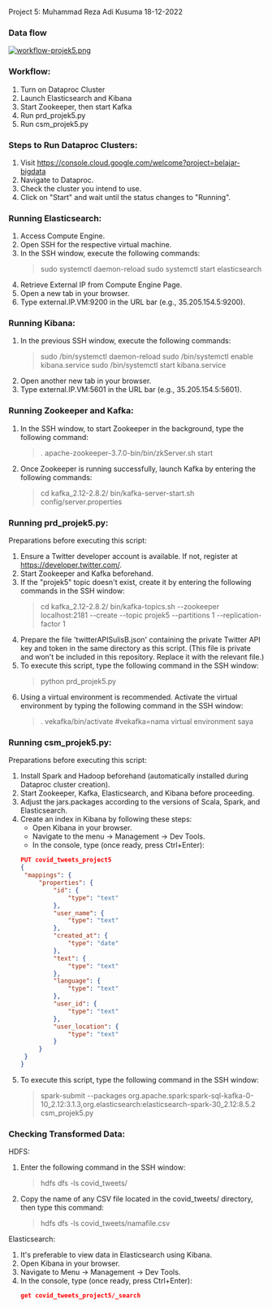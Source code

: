 Project 5: Muhammad Reza Adi Kusuma
18-12-2022

### Data flow

[![workflow-projek5.png](https://i.postimg.cc/Hxsq4wDy/workflow-projek5.png)](https://postimg.cc/f3pqM0bz)

### Workflow:

1. Turn on Dataproc Cluster
2. Launch Elasticsearch and Kibana
3. Start Zookeeper, then start Kafka
4. Run prd_projek5.py
5. Run csm_projek5.py

### Steps to Run Dataproc Clusters:

1. Visit https://console.cloud.google.com/welcome?project=belajar-bigdata
2. Navigate to Dataproc.
3. Check the cluster you intend to use.
4. Click on "Start" and wait until the status changes to "Running".

### Running Elasticsearch:

1. Access Compute Engine.
2. Open SSH for the respective virtual machine.
3. In the SSH window, execute the following commands:
   > sudo systemctl daemon-reload
   > sudo systemctl start elasticsearch
4. Retrieve External IP from Compute Engine Page.
5. Open a new tab in your browser.
6. Type external.IP.VM:9200 in the URL bar (e.g., 35.205.154.5:9200).

### Running Kibana:

1. In the previous SSH window, execute the following commands:
   > sudo /bin/systemctl daemon-reload
   > sudo /bin/systemctl enable kibana.service
   > sudo /bin/systemctl start kibana.service
2. Open another new tab in your browser.
3. Type external.IP.VM:5601 in the URL bar (e.g., 35.205.154.5:5601).

### Running Zookeeper and Kafka:

1. In the SSH window, to start Zookeeper in the background, type the following command:
   > . apache-zookeeper-3.7.0-bin/bin/zkServer.sh start
2. Once Zookeeper is running successfully, launch Kafka by entering the following commands:
   > cd kafka_2.12-2.8.2/
   > bin/kafka-server-start.sh config/server.properties

### Running prd_projek5.py:

Preparations before executing this script:

1. Ensure a Twitter developer account is available. If not, register at https://developer.twitter.com/.
2. Start Zookeeper and Kafka beforehand.
3. If the "projek5" topic doesn't exist, create it by entering the following commands in the SSH window:
   > cd kafka_2.12-2.8.2/
   > bin/kafka-topics.sh --zookeeper localhost:2181 --create --topic projek5 --partitions 1 --replication-factor 1
4. Prepare the file 'twitterAPISulisB.json' containing the private Twitter API key and token in the same directory as this script.
   (This file is private and won't be included in this repository. Replace it with the relevant file.)
5. To execute this script, type the following command in the SSH window:
   > python prd_projek5.py
6. Using a virtual environment is recommended. Activate the virtual environment by typing the following command in the SSH window:
   > . vekafka/bin/activate #vekafka=nama virtual environment saya

### Running csm_projek5.py:

Preparations before executing this script:

1. Install Spark and Hadoop beforehand (automatically installed during Dataproc cluster creation).
2. Start Zookeeper, Kafka, Elasticsearch, and Kibana before proceeding.
3. Adjust the jars.packages according to the versions of Scala, Spark, and Elasticsearch.
4. Create an index in Kibana by following these steps:
   - Open Kibana in your browser.
   - Navigate to the menu -> Management -> Dev Tools.
   - In the console, type (once ready, press Ctrl+Enter):
   ```json
   PUT covid_tweets_project5
   {
   	"mappings": {
   		"properties": {
   			"id": {
   				"type": "text"
   			},
   			"user_name": {
   				"type": "text"
   			},
   			"created_at": {
   				"type": "date"
   			},
   			"text": {
   				"type": "text"
   			},
   			"language": {
   				"type": "text"
   			},
   			"user_id": {
   				"type": "text"
   			},
   			"user_location": {
   				"type": "text"
   			}
   		}
   	}
   }
   ```
5. To execute this script, type the following command in the SSH window:
   > spark-submit --packages org.apache.spark:spark-sql-kafka-0-10_2.12:3.1.3,org.elasticsearch:elasticsearch-spark-30_2.12:8.5.2 csm_projek5.py

### Checking Transformed Data:

HDFS:

1. Enter the following command in the SSH window:
   > hdfs dfs -ls covid_tweets/
2. Copy the name of any CSV file located in the covid_tweets/ directory, then type this command:
   > hdfs dfs -ls covid_tweets/namafile.csv

Elasticsearch:

1. It's preferable to view data in Elasticsearch using Kibana.
2. Open Kibana in your browser.
3. Navigate to Menu -> Management -> Dev Tools.
4. In the console, type (once ready, press Ctrl+Enter):
   ```json
   get covid_tweets_project5/_search
   ```
